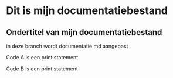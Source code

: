 # Dit is mijn documentatiebestand
## Ondertitel van mijn documentatiebestand

in deze branch wordt documentatie.md aangepast

Code A is een print statement

Code B is een print statement